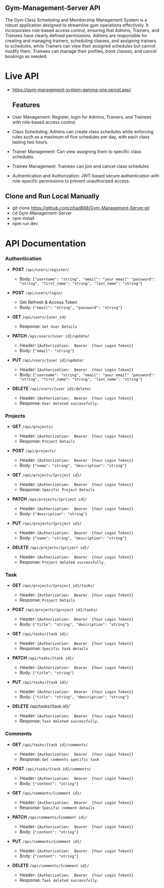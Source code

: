 ## Gym-Management-Server API
The Gym Class Scheduling and Membership Management System is a robust application designed to streamline gym operations effectively. It incorporates role-based access control, ensuring that Admins, Trainers, and Trainees have clearly defined permissions. Admins are responsible for creating and managing trainers, scheduling classes, and assigning trainers to schedules, while Trainers can view their assigned schedules but cannot modify them. Trainees can manage their profiles, book classes, and cancel bookings as needed.

#  Live API 
- https://gym-management-system-gamma-one.vercel.app/

  
  ## Features
- User Management: Register, login  for Admins, Trainers, and Trainees with role-based access control.
- Class Scheduling: Admins can create class schedules while enforcing rules such as a maximum of five schedules per day, with each class lasting two hours.
- Trainer Management: Can view assigning them to specific class schedules.
- Trainee Management: Trainees can join and cancel class schedules
- Authentication and Authorization: JWT-based secure authentication with role-specific permissions to prevent unauthorized access.

  

## Clone and Run Local Manually 
- git clone https://github.com/zihad868/Gym-Management-Server.git
- cd Gym-Management-Server
- npm install
- npm run dev


# API Documentation

### Authentication

- **POST** `/api/users/register/`
  - Body: `{"username": "string", "email": "your email" "password": "string", "first_name": "string", "last_name": "string"}`
 
    

- **POST** `/api/users/login/`
  - Get Refresh & Access Token
  - Body: `{"email": "string", "password": "string"}`
 
    

 - **GET** `/api/users/{user_id}`
   - Response: `Get User Details`


- **PATCH** `/api/users/{user id}/update/`
    - Header: `{Authorization:  Bearer  {Your Login Token}}`
    - Body: `{"email": "string"}`


- **PUT** `/api/users/{user id}/update/`
    - Header: `{Authorization:  Bearer  {Your Login Token}}`
    - Body: `{"username": "string", "email": "your email" "password": "string", "first_name": "string", "last_name": "string"}`

- **DELETE** `/api/users/{user id}/delete/`
    - Header: `{Authorization:  Bearer  {Your Login Token}}`
    -  Response: `User deleted successfully.`


### Projects
- **GET** `/api/projects/`
    - Header: `{Authorization:  Bearer  {Your Login Token}}`
    - Response: `Project Details`

 - **POST** `/api/projects/`
    - Header: `{Authorization:  Bearer  {Your Login Token}}`
    -  Body: `{"name": "string", "description": "string"}`

 - **GET** `/api/projects/{priject id}/`
    - Header: `{Authorization:  Bearer  {Your Login Token}}`
    - Response: `Specific Project Details`

  - **PATCH** `/api/projects/{priject id}/`
    - Header: `{Authorization:  Bearer  {Your Login Token}}`
    -  Body: `{"description": "string"}`
   
 - **PUT** `/api/projects/{priject id}/`
    - Header: `{Authorization:  Bearer  {Your Login Token}}`
    -  Body: `{"name": "string", "description": "string"}`
  
  - **DELETE** `/api/projects/{priject id}/`
    - Header: `{Authorization:  Bearer  {Your Login Token}}`
    -  Response: `Project deleted successfully.`


### Task
- **GET** `/api/projects/{project_id}/tasks/`
    - Header: `{Authorization:  Bearer  {Your Login Token}}`
    - Response: `Project Details`



 - **POST** `/api/projects/{project id}/tasks/`
    - Header: `{Authorization:  Bearer  {Your Login Token}}`
    -  Body: `{"title": "string", "description": "string"}`

 
 - **GET** `/api/tasks/{task id}/`
    - Header: `{Authorization:  Bearer  {Your Login Token}}`
    - Response: `Specific task details` 


 - **PATCH** `/api/tasks/{task id}/`
    - Header: `{Authorization:  Bearer  {Your Login Token}}`
    -  Body: `{"title": "string"}`
  
   
 - **PUT** `/api/tasks/{task id}/`
    - Header: `{Authorization:  Bearer  {Your Login Token}}`
    -  Body: `{"title": "string", "description": "string"}`
  
  - **DELETE**  /api/tasks/{task id}/`
    - Header: `{Authorization:  Bearer  {Your Login Token}}`
    -  Response: `Task deleted successfully.`



  ### Comments
- **GET** `/api/tasks/{task id}/comments/`
    - Header: `{Authorization:  Bearer  {Your Login Token}}`
    - Response: `Get comments specific task`


 - **POST** `/api/tasks/{task id}/comments/`
    - Header: `{Authorization:  Bearer  {Your Login Token}}`
    -  Body: `{"content": "string"}`

- **GET** `/api/comments/{comment id}/`
    - Header: `{Authorization:  Bearer  {Your Login Token}}`
    - Response: `Specific comment details`

 - **PATCH** `/api/comments/{comment id}/`
    - Header: `{Authorization:  Bearer  {Your Login Token}}`
    -  Body: `{"content": "string"}`
   
 - **PUT** `/api/comments/{comment id}/`
    - Header: `{Authorization:  Bearer  {Your Login Token}}`
    -  Body: `{"content": "string"}`

      
  - **DELETE**  `/api/comments/{comment id}/`
    - Header: `{Authorization:  Bearer  {Your Login Token}}`
    -  Response: `Task deleted successfully.`

